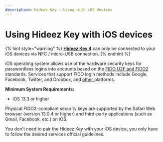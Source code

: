 ```yaml
---
description: Hideez Key – Using with iOS devices
---
```


# Using Hideez Key with iOS devices

{% hint style="warning" %}
[**Hideez Key 4**](https://hideez.com/products/hideez-key-4) can only be connected to your iOS devices via NFC / micro-USB connection.
{% endhint %}

iOS operating system allows use of the hardware security keys for passwordless logins into accounts based on the [FIDO U2F and FIDO2](https://fidoalliance.org/specifications/) standards. Services that support FIDO login methods include Google, Facebook, Twitter, and Dropbox, and [other ](https://hideez.com/pages/supported-services)platforms.

**Minimum System Requirements:**

* iOS 13.3 or higher

Physical FIDO2-compliant security keys are supported by the Safari Web browser (version 13.0.4 or higher) and third-party applications (such as Gmail, Facebook, etc.) on iOS.

You don't need to pair the Hideez Key with your iOS device, you only have to follow the desired services official guidelines.
